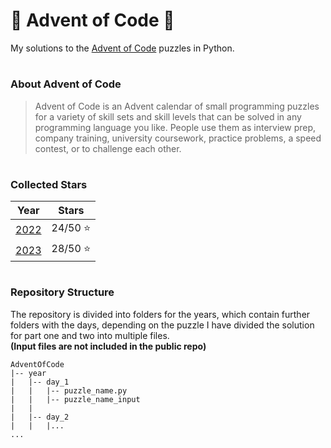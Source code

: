 # 🎄 Advent of Code 🎄

My solutions to the [Advent of Code](https://adventofcode.com/) puzzles in Python.

#

### About Advent of Code

> Advent of Code is an Advent calendar of small programming puzzles
> for a variety of skill sets and skill levels that can be solved
> in any programming language you like. People use them as interview prep,
> company training, university coursework, practice problems, a speed contest,
> or to challenge each other.

#

### Collected Stars

| Year         | Stars   |
|--------------|---------|
| [2022](2022) | 24/50 ⭐ |
| [2023](2023) | 28/50 ⭐ |

#

### Repository Structure

The repository is divided into folders for the years, which contain further folders with the days,
depending on the puzzle I have divided the solution for part one and two into multiple files. \
**(Input files are not included in the public repo)**

```tree
AdventOfCode
|-- year
|   |-- day_1
|   |   |-- puzzle_name.py
|   |   |-- puzzle_name_input
|   |
|   |-- day_2
|   |   |... 
...
```
